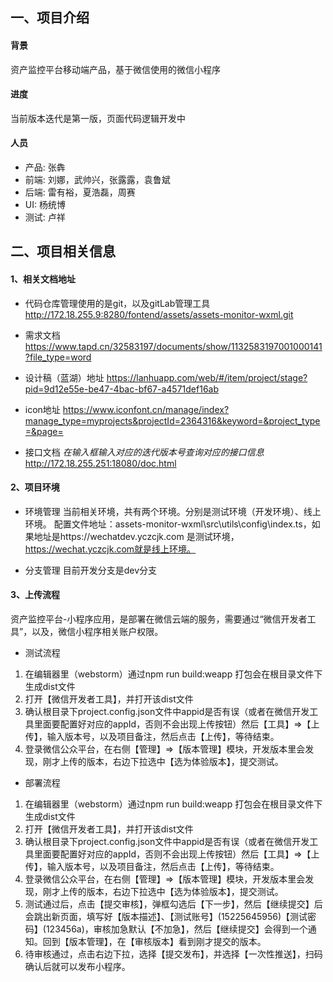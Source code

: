 ## 一、项目介绍

#### 背景
 资产监控平台移动端产品，基于微信使用的微信小程序

#### 进度
当前版本迭代是第一版，页面代码逻辑开发中

#### 人员
+ 产品: 张犇
+ 前端: 刘娜，武帅兴，张露露，袁鲁斌
+ 后端: 雷有裕，夏浩磊，周赛
+ UI: 杨统博
+ 测试: 卢祥

## 二、项目相关信息
#### 1、相关文档地址

+ 代码仓库管理使用的是git，以及gitLab管理工具
http://172.18.255.9:8280/fontend/assets/assets-monitor-wxml.git

+ 需求文档
https://www.tapd.cn/32583197/documents/show/1132583197001000141?file_type=word

+ 设计稿（蓝湖）地址
https://lanhuapp.com/web/#/item/project/stage?pid=9d12e55e-be47-4bac-bf67-a4571def16ab

+ icon地址
https://www.iconfont.cn/manage/index?manage_type=myprojects&projectId=2364316&keyword=&project_type=&page=

+ 接口文档 *在输入框输入对应的迭代版本号查询对应的接口信息*
http://172.18.255.251:18080/doc.html

#### 2、项目环境
+ 环境管理
 当前相关环境，共有两个环境。分别是测试环境（开发环境）、线上环境。 配置文件地址：assets-monitor-wxml\src\utils\config\index.ts，如果地址是https://wechatdev.yczcjk.com 是测试环境，https://wechat.yczcjk.com就是线上环境。

+ 分支管理
目前开发分支是dev分支

#### 3、上传流程
资产监控平台-小程序应用，是部署在微信云端的服务，需要通过“微信开发者工具”，以及，微信小程序相关账户权限。
+ 测试流程
<ol>
<li>在编辑器里（webstorm）通过npm run build:weapp 打包会在根目录文件下生成dist文件</li>
<li>打开【微信开发者工具】，并打开该dist文件</li>
<li> 确认根目录下project.config.json文件中appid是否有误（或者在微信开发工具里面要配置好对应的appId，否则不会出现上传按钮）然后【工具】=>【上传】，输入版本号，以及项目备注，然后点击【上传】，等待结束。</li>
<li>登录微信公众平台，在右侧【管理】=>【版本管理】模块，开发版本里会发现，刚才上传的版本，右边下拉选中【选为体验版本】，提交测试。</li>
</ol>

+ 部署流程
<ol>
<li>在编辑器里（webstorm）通过npm run build:weapp 打包会在根目录文件下生成dist文件</li>
<li>打开【微信开发者工具】，并打开该dist文件</li>
<li> 确认根目录下project.config.json文件中appid是否有误（或者在微信开发工具里面要配置好对应的appId，否则不会出现上传按钮）然后【工具】=>【上传】，输入版本号，以及项目备注，然后点击【上传】，等待结束。</li>
<li>登录微信公众平台，在右侧【管理】=>【版本管理】模块，开发版本里会发现，刚才上传的版本，右边下拉选中【选为体验版本】，提交测试。</li>
<li>测试通过后，点击【提交审核】，弹框勾选后【下一步】，然后【继续提交】后会跳出新页面，填写好【版本描述】、【测试账号】(15225645956)【测试密码】(123456a)，审核加急默认【不加急】，然后【继续提交】会得到一个通知。回到【版本管理】，在【审核版本】看到刚才提交的版本。</li>
<li>待审核通过，点击右边下拉，选择【提交发布】，并选择【一次性推送】，扫码确认后就可以发布小程序。</li>
</ol>





